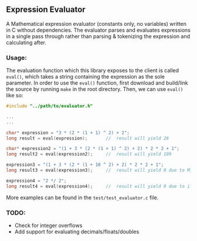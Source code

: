 ## Expression Evaluator

A Mathematical expression evaluator (constants only, no variables) written in C without dependencies. The evaluator parses and evaluates expressions in a single pass through rather than parsing & tokenizing the expression and calculating after.

### Usage:
The evaluation function which this library exposes to the client is called `eval()`, which takes a string containing the expression as the sole parameter. 
In order to use the `eval()` function, first download and build/link the source by running `make` in the root directory. 
Then, we can use `eval()` like so:
```c
#include "../path/to/evaluator.h"

...
...

char* expression = "3 * (2 * (1 + 1) ^ 2) + 2";
long result = eval(expression);       //  result will yield 26

char* expression2 = "(1 + 3 * (2 * (1 + 1) ^ 2) + 2) * 2 * 2 + 1";
long result2 = eval(expression2);     //  result will yield 109

expression3 = "(1 + 3 * (2 * (1 + 10 ^ 2) + 2) * 2 * 2 + 1";
long result3 = eval(expression3);     //  result will yield 0 due to Missing Closing Parentheses error

expression4 = "2 */ 2";
long result4 = eval(expression4);     //  result will yield 0 due to illegal Order of Operations error
```

More examples can be found in the `test/test_evaluator.c` file.

### TODO:
* Check for integer overflows
* Add support for evaluating decimals/floats/doubles

